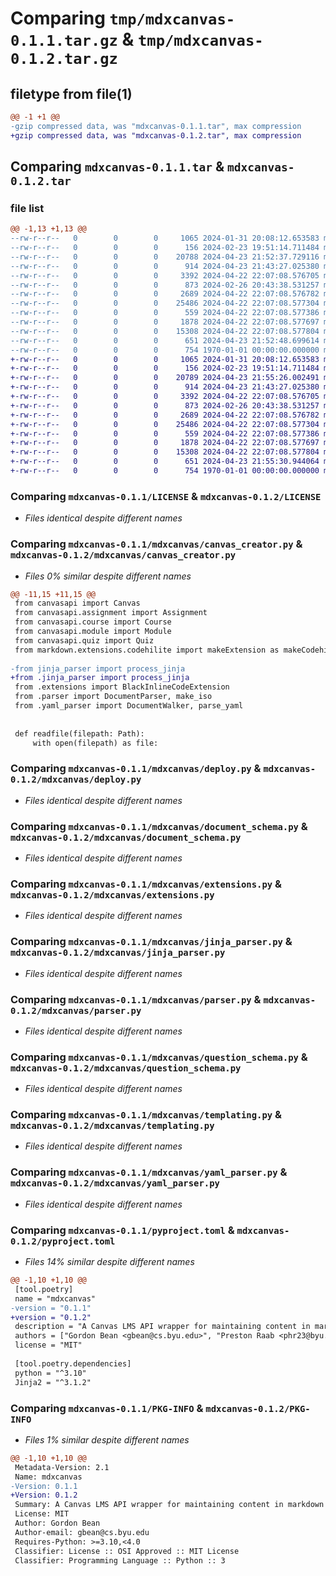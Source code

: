 # Comparing `tmp/mdxcanvas-0.1.1.tar.gz` & `tmp/mdxcanvas-0.1.2.tar.gz`

## filetype from file(1)

```diff
@@ -1 +1 @@
-gzip compressed data, was "mdxcanvas-0.1.1.tar", max compression
+gzip compressed data, was "mdxcanvas-0.1.2.tar", max compression
```

## Comparing `mdxcanvas-0.1.1.tar` & `mdxcanvas-0.1.2.tar`

### file list

```diff
@@ -1,13 +1,13 @@
--rw-r--r--   0        0        0     1065 2024-01-31 20:08:12.653583 mdxcanvas-0.1.1/LICENSE
--rw-r--r--   0        0        0      156 2024-02-23 19:51:14.711484 mdxcanvas-0.1.1/mdxcanvas/__init__.py
--rw-r--r--   0        0        0    20788 2024-04-23 21:52:37.729116 mdxcanvas-0.1.1/mdxcanvas/canvas_creator.py
--rw-r--r--   0        0        0      914 2024-04-23 21:43:27.025380 mdxcanvas-0.1.1/mdxcanvas/deploy.py
--rw-r--r--   0        0        0     3392 2024-04-22 22:07:08.576705 mdxcanvas-0.1.1/mdxcanvas/document_schema.py
--rw-r--r--   0        0        0      873 2024-02-26 20:43:38.531257 mdxcanvas-0.1.1/mdxcanvas/extensions.py
--rw-r--r--   0        0        0     2689 2024-04-22 22:07:08.576782 mdxcanvas-0.1.1/mdxcanvas/jinja_parser.py
--rw-r--r--   0        0        0    25486 2024-04-22 22:07:08.577304 mdxcanvas-0.1.1/mdxcanvas/parser.py
--rw-r--r--   0        0        0      559 2024-04-22 22:07:08.577386 mdxcanvas-0.1.1/mdxcanvas/question_schema.py
--rw-r--r--   0        0        0     1878 2024-04-22 22:07:08.577697 mdxcanvas-0.1.1/mdxcanvas/templating.py
--rw-r--r--   0        0        0    15308 2024-04-22 22:07:08.577804 mdxcanvas-0.1.1/mdxcanvas/yaml_parser.py
--rw-r--r--   0        0        0      651 2024-04-23 21:52:48.699614 mdxcanvas-0.1.1/pyproject.toml
--rw-r--r--   0        0        0      754 1970-01-01 00:00:00.000000 mdxcanvas-0.1.1/PKG-INFO
+-rw-r--r--   0        0        0     1065 2024-01-31 20:08:12.653583 mdxcanvas-0.1.2/LICENSE
+-rw-r--r--   0        0        0      156 2024-02-23 19:51:14.711484 mdxcanvas-0.1.2/mdxcanvas/__init__.py
+-rw-r--r--   0        0        0    20789 2024-04-23 21:55:26.002491 mdxcanvas-0.1.2/mdxcanvas/canvas_creator.py
+-rw-r--r--   0        0        0      914 2024-04-23 21:43:27.025380 mdxcanvas-0.1.2/mdxcanvas/deploy.py
+-rw-r--r--   0        0        0     3392 2024-04-22 22:07:08.576705 mdxcanvas-0.1.2/mdxcanvas/document_schema.py
+-rw-r--r--   0        0        0      873 2024-02-26 20:43:38.531257 mdxcanvas-0.1.2/mdxcanvas/extensions.py
+-rw-r--r--   0        0        0     2689 2024-04-22 22:07:08.576782 mdxcanvas-0.1.2/mdxcanvas/jinja_parser.py
+-rw-r--r--   0        0        0    25486 2024-04-22 22:07:08.577304 mdxcanvas-0.1.2/mdxcanvas/parser.py
+-rw-r--r--   0        0        0      559 2024-04-22 22:07:08.577386 mdxcanvas-0.1.2/mdxcanvas/question_schema.py
+-rw-r--r--   0        0        0     1878 2024-04-22 22:07:08.577697 mdxcanvas-0.1.2/mdxcanvas/templating.py
+-rw-r--r--   0        0        0    15308 2024-04-22 22:07:08.577804 mdxcanvas-0.1.2/mdxcanvas/yaml_parser.py
+-rw-r--r--   0        0        0      651 2024-04-23 21:55:30.944064 mdxcanvas-0.1.2/pyproject.toml
+-rw-r--r--   0        0        0      754 1970-01-01 00:00:00.000000 mdxcanvas-0.1.2/PKG-INFO
```

### Comparing `mdxcanvas-0.1.1/LICENSE` & `mdxcanvas-0.1.2/LICENSE`

 * *Files identical despite different names*

### Comparing `mdxcanvas-0.1.1/mdxcanvas/canvas_creator.py` & `mdxcanvas-0.1.2/mdxcanvas/canvas_creator.py`

 * *Files 0% similar despite different names*

```diff
@@ -11,15 +11,15 @@
 from canvasapi import Canvas
 from canvasapi.assignment import Assignment
 from canvasapi.course import Course
 from canvasapi.module import Module
 from canvasapi.quiz import Quiz
 from markdown.extensions.codehilite import makeExtension as makeCodehiliteExtension
 
-from jinja_parser import process_jinja
+from .jinja_parser import process_jinja
 from .extensions import BlackInlineCodeExtension
 from .parser import DocumentParser, make_iso
 from .yaml_parser import DocumentWalker, parse_yaml
 
 
 def readfile(filepath: Path):
     with open(filepath) as file:
```

### Comparing `mdxcanvas-0.1.1/mdxcanvas/deploy.py` & `mdxcanvas-0.1.2/mdxcanvas/deploy.py`

 * *Files identical despite different names*

### Comparing `mdxcanvas-0.1.1/mdxcanvas/document_schema.py` & `mdxcanvas-0.1.2/mdxcanvas/document_schema.py`

 * *Files identical despite different names*

### Comparing `mdxcanvas-0.1.1/mdxcanvas/extensions.py` & `mdxcanvas-0.1.2/mdxcanvas/extensions.py`

 * *Files identical despite different names*

### Comparing `mdxcanvas-0.1.1/mdxcanvas/jinja_parser.py` & `mdxcanvas-0.1.2/mdxcanvas/jinja_parser.py`

 * *Files identical despite different names*

### Comparing `mdxcanvas-0.1.1/mdxcanvas/parser.py` & `mdxcanvas-0.1.2/mdxcanvas/parser.py`

 * *Files identical despite different names*

### Comparing `mdxcanvas-0.1.1/mdxcanvas/question_schema.py` & `mdxcanvas-0.1.2/mdxcanvas/question_schema.py`

 * *Files identical despite different names*

### Comparing `mdxcanvas-0.1.1/mdxcanvas/templating.py` & `mdxcanvas-0.1.2/mdxcanvas/templating.py`

 * *Files identical despite different names*

### Comparing `mdxcanvas-0.1.1/mdxcanvas/yaml_parser.py` & `mdxcanvas-0.1.2/mdxcanvas/yaml_parser.py`

 * *Files identical despite different names*

### Comparing `mdxcanvas-0.1.1/pyproject.toml` & `mdxcanvas-0.1.2/pyproject.toml`

 * *Files 14% similar despite different names*

```diff
@@ -1,10 +1,10 @@
 [tool.poetry]
 name = "mdxcanvas"
-version = "0.1.1"
+version = "0.1.2"
 description = "A Canvas LMS API wrapper for maintaining content in markdown"
 authors = ["Gordon Bean <gbean@cs.byu.edu>", "Preston Raab <phr23@byu.edu>"]
 license = "MIT"
 
 [tool.poetry.dependencies]
 python = "^3.10"
 Jinja2 = "^3.1.2"
```

### Comparing `mdxcanvas-0.1.1/PKG-INFO` & `mdxcanvas-0.1.2/PKG-INFO`

 * *Files 1% similar despite different names*

```diff
@@ -1,10 +1,10 @@
 Metadata-Version: 2.1
 Name: mdxcanvas
-Version: 0.1.1
+Version: 0.1.2
 Summary: A Canvas LMS API wrapper for maintaining content in markdown
 License: MIT
 Author: Gordon Bean
 Author-email: gbean@cs.byu.edu
 Requires-Python: >=3.10,<4.0
 Classifier: License :: OSI Approved :: MIT License
 Classifier: Programming Language :: Python :: 3
```

